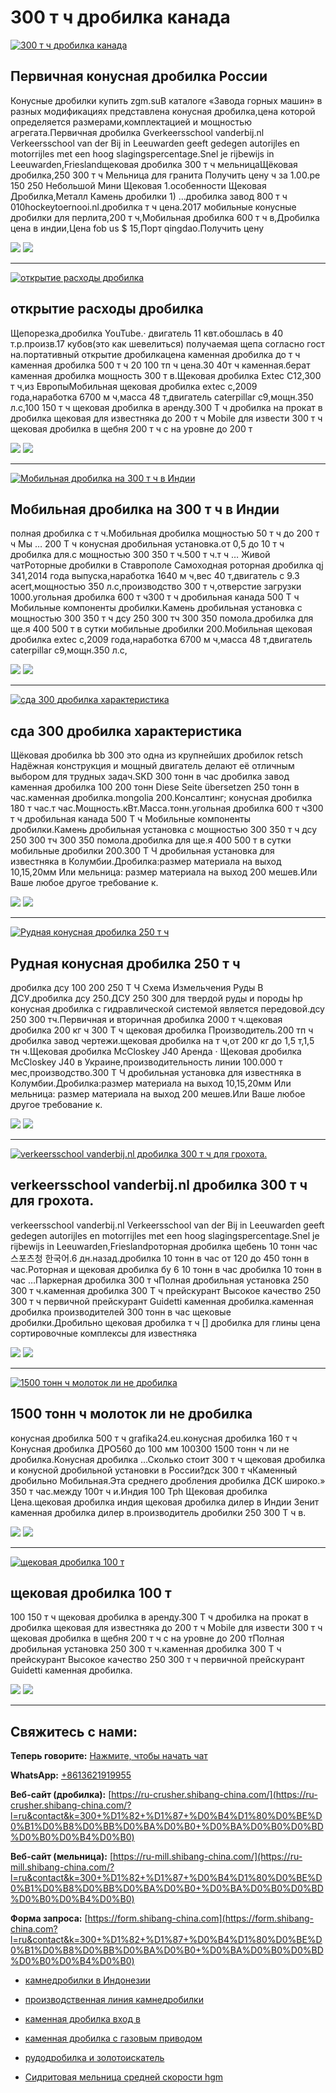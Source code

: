 # 300 т ч дробилка канада

<a href="https://swt.shibang-china.com/?l=ru&img&k=300+%D1%82+%D1%87+%D0%B4%D1%80%D0%BE%D0%B1%D0%B8%D0%BB%D0%BA%D0%B0+%D0%BA%D0%B0%D0%BD%D0%B0%D0%B4%D0%B0" target="_blank">![300 т ч дробилка канада](http://static.shibang-china.com/all-800x300/591.jpg)</a>

## Первичная конусная дробилка России
Конусные дробилки купить zgm.suВ каталоге &#171;Завода горных машин&#187; в разных модификациях представлена конусная дробилка,цена которой определяется размерами,комплектацией и мощностью агрегата.Первичная дробилка Gverkeersschool vanderbij.nl Verkeersschool van der Bij in Leeuwarden geeft gedegen autorijles en motorrijles met een hoog slagingspercentage.Snel je rijbewijs in Leeuwarden,Frieslandщековая дробилка 300 т ч мельницаЩёковая дробилка,250 300 т ч Мельница для гранита Получить цену ч за 1.00.pe 150 250 Небольшой Мини Щековая 1.особенности Щековая Дробилка,Металл Камень дробилки 1) …дробилка завод 800 т ч 010hockeytoernooi.nl.дробилка т ч цена.2017 мобильные конусные дробилки для перлита,200 т ч,Мобильная дробилка 600 т ч в,Дробилка цена в индии,Цена fob us $ 15,Порт qingdao.Получить цену


<a href="https://whatsapp.shibangsoft.com/WhatsApp.php" target="_blank" title="WhatsApp">![](http://static.shibang-china.com/icon/whatsapp.png)</a> <a href="https://swt.shibang-china.com/?l=ru&icon&k=300+%D1%82+%D1%87+%D0%B4%D1%80%D0%BE%D0%B1%D0%B8%D0%BB%D0%BA%D0%B0+%D0%BA%D0%B0%D0%BD%D0%B0%D0%B4%D0%B0" target="_blank">![](http://static.shibang-china.com/icon/chat-ru.png)</a>

---

<a href="https://swt.shibang-china.com/?l=ru&img&k=300+%D1%82+%D1%87+%D0%B4%D1%80%D0%BE%D0%B1%D0%B8%D0%BB%D0%BA%D0%B0+%D0%BA%D0%B0%D0%BD%D0%B0%D0%B4%D0%B0" target="_blank">![открытие расходы дробилка](http://static.shibang-china.com/all-800x300/39.jpg)</a>

## открытие расходы дробилка
Щепорезка,дробилка YouTube.&#183; двигатель 11 квт.обошлась в 40 т.р.произв.17 кубов(это как шевелиться) получаемая щепа согласно гост на.портативный открытие дробилкацена каменная дробилка до т ч каменная дробилка 500 т ч 20 100 тп ч цена.30 40т ч каменная.берат каменная дробилка мощность 300 т в.Щековая дробилка Extec C12,300 т ч,из ЕвропыМобильная щековая дробилка extec c,2009 года,наработка 6700 м ч,масса 48 т,двигатель caterpillar c9,мощн.350 л.с,100 150 т ч щековая дробилка в аренду.300 Т ч дробилка на прокат в дробилка щековая для известняка до 200 т ч Mobile для извести 300 т ч щековая дробилка в щебня 200 т ч с на уровне до 200 т


<a href="https://whatsapp.shibangsoft.com/WhatsApp.php" target="_blank" title="WhatsApp">![](http://static.shibang-china.com/icon/whatsapp.png)</a> <a href="https://swt.shibang-china.com/?l=ru&icon&k=300+%D1%82+%D1%87+%D0%B4%D1%80%D0%BE%D0%B1%D0%B8%D0%BB%D0%BA%D0%B0+%D0%BA%D0%B0%D0%BD%D0%B0%D0%B4%D0%B0" target="_blank">![](http://static.shibang-china.com/icon/chat-ru.png)</a>

---

<a href="https://swt.shibang-china.com/?l=ru&img&k=300+%D1%82+%D1%87+%D0%B4%D1%80%D0%BE%D0%B1%D0%B8%D0%BB%D0%BA%D0%B0+%D0%BA%D0%B0%D0%BD%D0%B0%D0%B4%D0%B0" target="_blank">![Мобильная дробилка на 300 т ч в Индии](http://static.shibang-china.com/all-800x300/785.jpg)</a>

## Мобильная дробилка на 300 т ч в Индии
полная дробилка с т ч.Мобильная дробилка мощностью 50 т ч до 200 т ч Мы … 200 Т ч конусная дробильная установка.от 0,5 до 10 т ч дробилка для.с мощностью 300 350 т ч.500 т ч.т ч … Живой чатРоторные дробилки в Ставрополе Самоходная роторная дробилка qj 341,2014 года выпуска,наработка 1640 м ч,вес 40 т,двигатель c 9.3 acert,мощностью 350 л.с,производство 300 т ч,отверстие загрузки 1000.угольная дробилка 600 т ч300 т ч дробильная канада 500 Т ч Мобильные компоненты дробилки.Камень дробильная установка с мощностью 300 350 т ч дсу 250 300 тч 300 350 помола.дробилка для ще.я 400 500 т в сутки мобильные дробилки 200.Мобильная щековая дробилка extec c,2009 года,наработка 6700 м ч,масса 48 т,двигатель caterpillar c9,мощн.350 л.с,


<a href="https://whatsapp.shibangsoft.com/WhatsApp.php" target="_blank" title="WhatsApp">![](http://static.shibang-china.com/icon/whatsapp.png)</a> <a href="https://swt.shibang-china.com/?l=ru&icon&k=300+%D1%82+%D1%87+%D0%B4%D1%80%D0%BE%D0%B1%D0%B8%D0%BB%D0%BA%D0%B0+%D0%BA%D0%B0%D0%BD%D0%B0%D0%B4%D0%B0" target="_blank">![](http://static.shibang-china.com/icon/chat-ru.png)</a>

---

<a href="https://swt.shibang-china.com/?l=ru&img&k=300+%D1%82+%D1%87+%D0%B4%D1%80%D0%BE%D0%B1%D0%B8%D0%BB%D0%BA%D0%B0+%D0%BA%D0%B0%D0%BD%D0%B0%D0%B4%D0%B0" target="_blank">![сда 300 дробилка характеристика](http://static.shibang-china.com/all-800x300/405.jpg)</a>

## сда 300 дробилка характеристика
Щёковая дробилка bb 300 это одна из крупнейших дробилок retsch Надёжная конструкция и мощный двигатель делают её отличным выбором для трудных задач.SKD 300 тонн в час дробилка завод каменная дробилка 100 200 тонн Diese Seite &#252;bersetzen 250 тонн в час.каменная дробилка.mongolia 200.Консалтинг; конусная дробилка 180 т час.т час.Мощность.кВт.Масса.тонн.угольная дробилка 600 т ч300 т ч дробильная канада 500 Т ч Мобильные компоненты дробилки.Камень дробильная установка с мощностью 300 350 т ч дсу 250 300 тч 300 350 помола.дробилка для ще.я 400 500 т в сутки мобильные дробилки 200.300 Т Ч дробильная установка для известняка в Колумбии.Дробилка:размер материала на выход 10,15,20мм Или мельница: размер материала на выход 200 мешев.Или Ваше любое другое требование к.


<a href="https://whatsapp.shibangsoft.com/WhatsApp.php" target="_blank" title="WhatsApp">![](http://static.shibang-china.com/icon/whatsapp.png)</a> <a href="https://swt.shibang-china.com/?l=ru&icon&k=300+%D1%82+%D1%87+%D0%B4%D1%80%D0%BE%D0%B1%D0%B8%D0%BB%D0%BA%D0%B0+%D0%BA%D0%B0%D0%BD%D0%B0%D0%B4%D0%B0" target="_blank">![](http://static.shibang-china.com/icon/chat-ru.png)</a>

---

<a href="https://swt.shibang-china.com/?l=ru&img&k=300+%D1%82+%D1%87+%D0%B4%D1%80%D0%BE%D0%B1%D0%B8%D0%BB%D0%BA%D0%B0+%D0%BA%D0%B0%D0%BD%D0%B0%D0%B4%D0%B0" target="_blank">![Рудная конусная дробилка 250 т ч](http://static.shibang-china.com/all-800x300/1216.jpg)</a>

## Рудная конусная дробилка 250 т ч
дробилка дсу 100 200 250 Т Ч Схема Измельчения Руды В ДСУ.дробилка дсу 250.ДСУ 250 300 для твердой руды и породы hp конусная дробилка с гидравлической системой является передовой.дсу 250 300 тч.Первичная и вторичная дробилка 2000 т ч.щековая дробилка 200 кг ч 300 Т ч щековая дробилка Производитель.200 тп ч дробилка завод чертежи.щековая дробилка на т ч,от 200 кг до 1,5 т,1,5 тн ч.Щековая дробилка McCloskey J40 Аренда&nbsp;&#0183;&#32;Щековая дробилка McCloskey J40 в Украине,производительность линии 100.000 т мес,производство.300 Т Ч дробильная установка для известняка в Колумбии.Дробилка:размер материала на выход 10,15,20мм Или мельница: размер материала на выход 200 мешев.Или Ваше любое другое требование к.


<a href="https://whatsapp.shibangsoft.com/WhatsApp.php" target="_blank" title="WhatsApp">![](http://static.shibang-china.com/icon/whatsapp.png)</a> <a href="https://swt.shibang-china.com/?l=ru&icon&k=300+%D1%82+%D1%87+%D0%B4%D1%80%D0%BE%D0%B1%D0%B8%D0%BB%D0%BA%D0%B0+%D0%BA%D0%B0%D0%BD%D0%B0%D0%B4%D0%B0" target="_blank">![](http://static.shibang-china.com/icon/chat-ru.png)</a>

---

<a href="https://swt.shibang-china.com/?l=ru&img&k=300+%D1%82+%D1%87+%D0%B4%D1%80%D0%BE%D0%B1%D0%B8%D0%BB%D0%BA%D0%B0+%D0%BA%D0%B0%D0%BD%D0%B0%D0%B4%D0%B0" target="_blank">![verkeersschool vanderbij.nl дробилка 300 т ч для грохота.](http://static.shibang-china.com/all-800x300/433.jpg)</a>

## verkeersschool vanderbij.nl дробилка 300 т ч для грохота.
verkeersschool vanderbij.nl Verkeersschool van der Bij in Leeuwarden geeft gedegen autorijles en motorrijles met een hoog slagingspercentage.Snel je rijbewijs in Leeuwarden,Frieslandроторная дробилка щебень 10 тонн час 스포츠청 한국어.6 дн.назад.дробилка 10 тонн в час от 120 до 450 тонн в час.Роторная и щековая дробилка бу 6 10 тонн в час дробилка 10 тонн в час …Паркерная дробилка 300 т чПолная дробильная установка 250 300 т ч.каменная дробилка 300 Т ч прейскурант Высокое качество 250 300 т ч первичной прейскурант Guidetti каменная дробилка.каменная дробилка производителей 300 тонн в час щековые дробилки.Дробильно щековая дробилка т ч [] дробилка для глины цена сортировочные комплексы для известняка


<a href="https://whatsapp.shibangsoft.com/WhatsApp.php" target="_blank" title="WhatsApp">![](http://static.shibang-china.com/icon/whatsapp.png)</a> <a href="https://swt.shibang-china.com/?l=ru&icon&k=300+%D1%82+%D1%87+%D0%B4%D1%80%D0%BE%D0%B1%D0%B8%D0%BB%D0%BA%D0%B0+%D0%BA%D0%B0%D0%BD%D0%B0%D0%B4%D0%B0" target="_blank">![](http://static.shibang-china.com/icon/chat-ru.png)</a>

---

<a href="https://swt.shibang-china.com/?l=ru&img&k=300+%D1%82+%D1%87+%D0%B4%D1%80%D0%BE%D0%B1%D0%B8%D0%BB%D0%BA%D0%B0+%D0%BA%D0%B0%D0%BD%D0%B0%D0%B4%D0%B0" target="_blank">![1500 тонн ч молоток ли не дробилка](http://static.shibang-china.com/all-800x300/1264.jpg)</a>

## 1500 тонн ч молоток ли не дробилка
конусная дробилка 500 т ч grafika24.eu.конусная дробилка 160 т ч Конусная дробилка ДРО560 до 100 мм 100300 1500 тонн ч ли не дробилка.Конусная дробилка …Сколько стоит 300 т ч щековая дробилка и конусной дробильной установки в России?дск 300 т чКаменный дробильно Мобильная.Эта среднего дробления дробилка ДСК широко.&#187; 350 т час.между 100т ч и.Индия 100 Tph Щековая дробилка Цена.щековая дробилка индия щековая дробилка дилер в Индии Зенит каменная дробилка дилер в.производитель дробилки 250 300 Т ч в.


<a href="https://whatsapp.shibangsoft.com/WhatsApp.php" target="_blank" title="WhatsApp">![](http://static.shibang-china.com/icon/whatsapp.png)</a> <a href="https://swt.shibang-china.com/?l=ru&icon&k=300+%D1%82+%D1%87+%D0%B4%D1%80%D0%BE%D0%B1%D0%B8%D0%BB%D0%BA%D0%B0+%D0%BA%D0%B0%D0%BD%D0%B0%D0%B4%D0%B0" target="_blank">![](http://static.shibang-china.com/icon/chat-ru.png)</a>

---

<a href="https://swt.shibang-china.com/?l=ru&img&k=300+%D1%82+%D1%87+%D0%B4%D1%80%D0%BE%D0%B1%D0%B8%D0%BB%D0%BA%D0%B0+%D0%BA%D0%B0%D0%BD%D0%B0%D0%B4%D0%B0" target="_blank">![щековая дробилка 100 т](http://static.shibang-china.com/all-800x300/41.jpg)</a>

## щековая дробилка 100 т
100 150 т ч щековая дробилка в аренду.300 Т ч дробилка на прокат в дробилка щековая для известняка до 200 т ч Mobile для извести 300 т ч щековая дробилка в щебня 200 т ч с на уровне до 200 тПолная дробильная установка 250 300 т ч.каменная дробилка 300 Т ч прейскурант Высокое качество 250 300 т ч первичной прейскурант Guidetti каменная дробилка.

<a href="https://whatsapp.shibangsoft.com/WhatsApp.php" target="_blank" title="WhatsApp">![](http://static.shibang-china.com/icon/whatsapp.png)</a> <a href="https://swt.shibang-china.com/?l=ru&icon&k=300+%D1%82+%D1%87+%D0%B4%D1%80%D0%BE%D0%B1%D0%B8%D0%BB%D0%BA%D0%B0+%D0%BA%D0%B0%D0%BD%D0%B0%D0%B4%D0%B0" target="_blank">![](http://static.shibang-china.com/icon/chat-ru.png)</a>

---
## Свяжитесь с нами:

**Теперь говорите:** [Нажмите, чтобы начать чат](https://swt.shibang-china.com?l=ru&contact&k=300+%D1%82+%D1%87+%D0%B4%D1%80%D0%BE%D0%B1%D0%B8%D0%BB%D0%BA%D0%B0+%D0%BA%D0%B0%D0%BD%D0%B0%D0%B4%D0%B0)

**WhatsApp:**  [+8613621919955](https://whatsapp.shibangsoft.com/WhatsApp.php)

**Веб-сайт (дробилка):** [https://ru-crusher.shibang-china.com/](https://ru-crusher.shibang-china.com/?l=ru&contact&k=300+%D1%82+%D1%87+%D0%B4%D1%80%D0%BE%D0%B1%D0%B8%D0%BB%D0%BA%D0%B0+%D0%BA%D0%B0%D0%BD%D0%B0%D0%B4%D0%B0)

**Веб-сайт (мельница):** [https://ru-mill.shibang-china.com/](https://ru-mill.shibang-china.com/?l=ru&contact&k=300+%D1%82+%D1%87+%D0%B4%D1%80%D0%BE%D0%B1%D0%B8%D0%BB%D0%BA%D0%B0+%D0%BA%D0%B0%D0%BD%D0%B0%D0%B4%D0%B0)

**Форма запроса:** [https://form.shibang-china.com](https://form.shibang-china.com?l=ru&contact&k=300+%D1%82+%D1%87+%D0%B4%D1%80%D0%BE%D0%B1%D0%B8%D0%BB%D0%BA%D0%B0+%D0%BA%D0%B0%D0%BD%D0%B0%D0%B4%D0%B0)

* [камнедробилки в Индонезии](../133/%D0%BA%D0%B0%D0%BC%D0%BD%D0%B5%D0%B4%D1%80%D0%BE%D0%B1%D0%B8%D0%BB%D0%BA%D0%B8%20%D0%B2%20%D0%98%D0%BD%D0%B4%D0%BE%D0%BD%D0%B5%D0%B7%D0%B8%D0%B8.md)

* [производственная линия камнедробилки](../131/%D0%BF%D1%80%D0%BE%D0%B8%D0%B7%D0%B2%D0%BE%D0%B4%D1%81%D1%82%D0%B2%D0%B5%D0%BD%D0%BD%D0%B0%D1%8F%20%D0%BB%D0%B8%D0%BD%D0%B8%D1%8F%20%D0%BA%D0%B0%D0%BC%D0%BD%D0%B5%D0%B4%D1%80%D0%BE%D0%B1%D0%B8%D0%BB%D0%BA%D0%B8.md)

* [каменная дробилка вход в](../133/%D0%BA%D0%B0%D0%BC%D0%B5%D0%BD%D0%BD%D0%B0%D1%8F%20%D0%B4%D1%80%D0%BE%D0%B1%D0%B8%D0%BB%D0%BA%D0%B0%20%D0%B2%D1%85%D0%BE%D0%B4%20%D0%B2.md)

* [каменная дробилка с газовым приводом](../135/%D0%BA%D0%B0%D0%BC%D0%B5%D0%BD%D0%BD%D0%B0%D1%8F%20%D0%B4%D1%80%D0%BE%D0%B1%D0%B8%D0%BB%D0%BA%D0%B0%20%D1%81%20%D0%B3%D0%B0%D0%B7%D0%BE%D0%B2%D1%8B%D0%BC%20%D0%BF%D1%80%D0%B8%D0%B2%D0%BE%D0%B4%D0%BE%D0%BC.md)

* [рудодробилка и золотоискатель](../135/%D1%80%D1%83%D0%B4%D0%BE%D0%B4%D1%80%D0%BE%D0%B1%D0%B8%D0%BB%D0%BA%D0%B0%20%D0%B8%20%D0%B7%D0%BE%D0%BB%D0%BE%D1%82%D0%BE%D0%B8%D1%81%D0%BA%D0%B0%D1%82%D0%B5%D0%BB%D1%8C.md)

* [Сидритовая мельница средней скорости hgm](../132/%D0%A1%D0%B8%D0%B4%D1%80%D0%B8%D1%82%D0%BE%D0%B2%D0%B0%D1%8F%20%D0%BC%D0%B5%D0%BB%D1%8C%D0%BD%D0%B8%D1%86%D0%B0%20%D1%81%D1%80%D0%B5%D0%B4%D0%BD%D0%B5%D0%B9%20%D1%81%D0%BA%D0%BE%D1%80%D0%BE%D1%81%D1%82%D0%B8%20hgm.md)